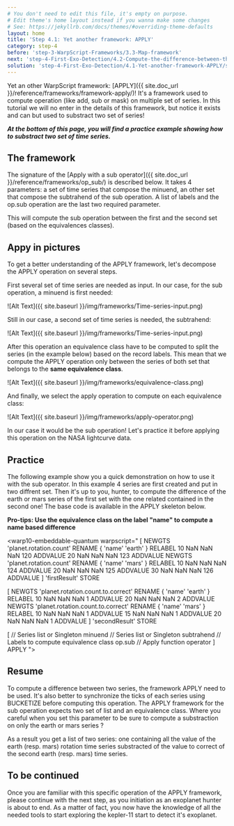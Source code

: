 ```yaml
---
# You don't need to edit this file, it's empty on purpose.
# Edit theme's home layout instead if you wanna make some changes
# See: https://jekyllrb.com/docs/themes/#overriding-theme-defaults
layout: home
title: 'Step 4.1: Yet another framework: APPLY'
category: step-4
before: 'step-3-WarpScript-Frameworks/3.3-Map-framework'
next: 'step-4-First-Exo-Detection/4.2-Compute-the-difference-between-the-lightcurve-and-the-trend'
solution: 'step-4-First-Exo-Detection/4.1-Yet-another-framework-APPLY/solutions'
---
```


Yet an other WarpScript framework: [APPLY]({{ site.doc_url }}/reference/frameworks/framework-apply/)! It's a framework used to compute operation (like add, sub or mask) on multiple set of series. In this tutorial we will no enter in the details of this framework, but notice it exists and can but used to substract two set of series! 

***At the bottom of this page, you will find a practice example showing how to substract two set of time series.***

## The framework

The signature of the [Apply with a sub operator]({{ site.doc_url }}/reference/frameworks/op_sub/) is described below. It takes 4 parameters: a set of time series that compose the minuend, an other set that compose the subtrahend of the sub operation. A list of labels and the op.sub operation are the last two required parameter.

<warp10-embeddable-quantum warpscript="
[
    $gtsSetMinuend
    $gtsSetSubtrahend
    []
    op.sub
]
APPLY
">
</warp10-embeddable-quantum>

This will compute the sub operation between the first and the second set (based on the equivalences classes).

## Appy in pictures

To get a better understanding of the APPLY framework, let's decompose the APPLY operation on several steps.

First several set of time series are needed as input. In our case, for the sub operation, a minuend is first needed:

![Alt Text]({{ site.baseurl }}/img/frameworks/Time-series-input.png)

Still in our case, a second set of time series is needed, the subtrahend:

![Alt Text]({{ site.baseurl }}/img/frameworks/Time-series-input.png)

After this operation an equivalence class have to be computed to split the series (in the example below) based on the record labels. This mean that we compute the APPLY operation only between the series of both set that belongs to the **same equivalence class**.

![Alt Text]({{ site.baseurl }}/img/frameworks/equivalence-class.png)

And finally, we select the apply operation to compute on each equivalence class:

![Alt Text]({{ site.baseurl }}/img/frameworks/apply-operator.png)

In our case it would be the sub operation! Let's practice it before applying this operation on the NASA lightcurve data.

## Practice

The following example show you a quick demonstration on how to use it with the sub operator. In this example 4 series are first created and put in two diffrent set. 
Then it's up to you, hunter, to compute the difference of the earth or mars series of the first set with the one related contained in the second one! The base code is available in the APPLY skeleton below.

**Pro-tips: Use the equivalence class on the label "name" to compute a name based difference**

<warp10-embeddable-quantum warpscript="
[
    NEWGTS 'planet.rotation.count' RENAME 
    { 'name' 'earth' } RELABEL
    10 NaN NaN NaN 120 ADDVALUE
    20 NaN NaN NaN 123  ADDVALUE
    NEWGTS 'planet.rotation.count' RENAME 
    { 'name' 'mars' } RELABEL
    10 NaN NaN NaN 124 ADDVALUE
    20 NaN NaN NaN 125 ADDVALUE
    30 NaN NaN NaN 126  ADDVALUE
]
'firstResult' STORE

[
  NEWGTS 'planet.rotation.count.to.correct' RENAME 
  { 'name' 'earth' } RELABEL
  10 NaN NaN NaN  1 ADDVALUE
  20 NaN NaN NaN  2 ADDVALUE
  NEWGTS 'planet.rotation.count.to.correct' RENAME 
  { 'name' 'mars' } RELABEL
  10 NaN NaN NaN  1 ADDVALUE
  15 NaN NaN NaN  1 ADDVALUE
  20 NaN NaN NaN  1 ADDVALUE
]
'secondResult' STORE

[
                                        // Series list or Singleton minuend
                                        // Series list or Singleton subtrahend
                                        // Labels to compute equivalence class
    op.sub                              // Apply function operator
]
APPLY
">
</warp10-embeddable-quantum>

## Resume

To compute a difference between two series, the framework APPLY need to be used. It's also better to synchronize the ticks of each series using BUCKETIZE before computing this operation. The APPLY framework for the sub operation expects two set of list and an equivalence class. Where you careful when you set this parameter to be sure to compute a substraction on only the earth or mars series ?

As a result you get a list of two series: one containing all the value of the earth (resp. mars) rotation time series substracted of the value to correct of the second earth (resp. mars) time series.

## To be continued

Once you are familiar with this specific operation of the APPLY framework, please continue with the next step, as you initiation as an exoplanet hunter is about to end. As a matter of fact, you now have the knowledge of all the needed tools to start exploring the kepler-11 start to detect it's exoplanet.